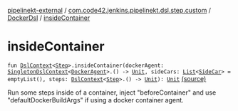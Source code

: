 [pipelinekt-external](../../index.md) / [com.code42.jenkins.pipelinekt.dsl.step.custom](../index.md) / [DockerDsl](index.md) / [insideContainer](./inside-container.md)

# insideContainer

`fun `[`DslContext`](../../com.code42.jenkins.pipelinekt.dsl/-dsl-context/index.md)`<`[`Step`](../../com.code42.jenkins.pipelinekt.core.step/-step/index.md)`>.insideContainer(dockerAgent: `[`SingletonDslContext`](../../com.code42.jenkins.pipelinekt.dsl/-singleton-dsl-context/index.md)`<`[`DockerAgent`](../../com.code42.jenkins.pipelinekt.core.agent/-docker-agent/index.md)`>.() -> `[`Unit`](https://kotlinlang.org/api/latest/jvm/stdlib/kotlin/-unit/index.html)`, sideCars: `[`List`](https://kotlinlang.org/api/latest/jvm/stdlib/kotlin.collections/-list/index.html)`<`[`SideCar`](../-side-car/index.md)`> = emptyList(), steps: `[`DslContext`](../../com.code42.jenkins.pipelinekt.dsl/-dsl-context/index.md)`<`[`Step`](../../com.code42.jenkins.pipelinekt.core.step/-step/index.md)`>.() -> `[`Unit`](https://kotlinlang.org/api/latest/jvm/stdlib/kotlin/-unit/index.html)`): `[`Unit`](https://kotlinlang.org/api/latest/jvm/stdlib/kotlin/-unit/index.html) [(source)](https://github.com/code42/pipelinekt/tree/master/dsl/src/main/kotlin/com/code42/jenkins/pipelinekt/dsl/step/custom/DockerDsl.kt#L44)

Run some steps inside of a container, inject "beforeContainer" and use "defaultDockerBuildArgs" if using a
docker container agent.

